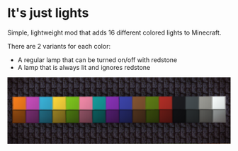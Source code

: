 # It's just lights
Simple, lightweight mod that adds 16 different colored lights to Minecraft.

There are 2 variants for each color:
 * A regular lamp that can be turned on/off with redstone
 * A lamp that is always lit and ignores redstone

![All colors](doc/all-colors.png)

